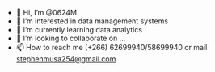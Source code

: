 - 👋 Hi, I’m @0624M
- 👀 I’m interested in data management systems
- 🌱 I’m currently learning data analytics
- 💞️ I’m looking to collaborate on ...
- 📫 How to reach me (+266) 62699940/58699940 or mail stephenmusa254@gmail.com 

<!---
0624M/0624M is a ✨ special ✨ repository because its `README.md` (this file) appears on your GitHub profile.
You can click the Preview link to take a look at your changes.
--->
